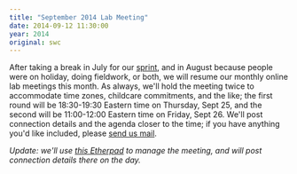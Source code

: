 ```yaml
---
title: "September 2014 Lab Meeting"
date: 2014-09-12 11:30:00
year: 2014
original: swc
---
```

<p>
  After taking a break in July for our <a href="../07/sprint-summary.html">sprint</a>,
  and in August because people were on holiday, doing fieldwork, or both,
  we will resume our monthly online lab meetings this month.
  As always,
  we'll hold the meeting twice to accommodate time zones, childcare commitments, and the like;
  the first round will be 18:30-19:30 Eastern time on Thursday, Sept 25,
  and the second will be 11:00-12:00 Eastern time on Friday, Sept 26.
  We'll post connection details and the agenda closer to the time;
  if you have anything you'd like included,
  please <a href="mailto:{{site.contact}}">send us mail</a>.
</p>
<p>
  <em>
    Update:
    we'll use <a href="https://etherpad.mozilla.org/swc-labmeeting-2014-09">this Etherpad</a>
    to manage the meeting,
    and will post connection details there on the day.
  </em>
</p>

